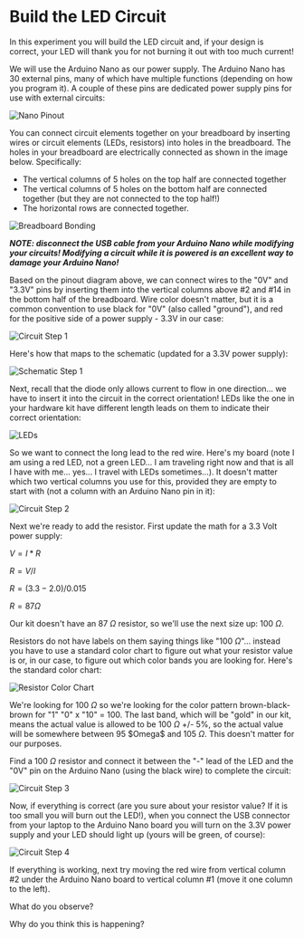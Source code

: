 # Build the LED Circuit

In this experiment you will build the LED circuit and, if your design is correct, your LED will thank you for not burning it out with too much current!

We will use the Arduino Nano as our power supply.  The Arduino Nano has 30 external pins, many of which have multiple functions (depending on how you program it).  A couple of these pins are dedicated power supply pins for use with external circuits:

![Nano Pinout](images/Arduino_Nano_Pinout.jpg)

You can connect circuit elements together on your breadboard by inserting wires or circuit elements (LEDs, resistors) into holes in the breadboard.  The holes in your breadboard are electrically connected as shown in the image below.  Specifically:
* The vertical columns of 5 holes on the top half are connected together
* The vertical columns of 5 holes on the bottom half are connected together (but they are not connected to the top half!)
* The horizontal rows are connected together.

![Breadboard Bonding](images/Breadboard_Bonding.jpg)

***NOTE: disconnect the USB cable from your Arduino Nano while modifying your circuits!  Modifying a circuit while it is powered is an excellent way to damage your Arduino Nano!***

Based on the pinout diagram above, we can connect wires to the "0V" and "3.3V" pins by inserting them into the vertical columns above #2 and #14 in the bottom half of the breadboard.  Wire color doesn't matter, but it is a common convention to use black for "0V" (also called "ground"), and red for the positive side of a power supply - 3.3V in our case:

![Circuit Step 1](images/Circuit_Step_1.jpg)

Here's how that maps to the schematic (updated for a 3.3V power supply):

![Schematic Step 1](images/Schematic_Step_1.jpg)

Next, recall that the diode only allows current to flow in one direction... we have to insert it into the circuit in the correct orientation!  LEDs like the one in your hardware kit have different length leads on them to indicate their correct orientation:

![LEDs](images/LED.jpg)

So we want to connect the long lead to the red wire.  Here's my board (note I am using a red LED, not a green LED... I am traveling right now and that is all I have with me... yes... I travel with LEDs sometimes...).  It doesn't matter which two vertical columns you use for this, provided they are empty to start with (not a column with an Arduino Nano pin in it):

![Circuit Step 2](images/Circuit_Step_2.jpg)

Next we're ready to add the resistor.  First update the math for a 3.3 Volt power supply:

$V = I * R$

$R = V / I$

$R = (3.3 - 2.0) / 0.015$

$R = 87\Omega$

Our kit doesn't have an 87 $\Omega$ resistor, so we'll use the next size up: 100 $\Omega$.  

Resistors do not have labels on them saying things like "100 $\Omega$"... instead you have to use a standard color chart to figure out what your resistor value is or, in our case, to figure out which color bands you are looking for.  Here's the standard color chart:

![Resistor Color Chart](images/Resistor_Chart.avif)

We're looking for 100 $\Omega$ so we're looking for the color pattern brown-black-brown for "1" "0" x "10" = 100.  The last band, which will be "gold" in our kit, means the actual value is allowed to be 100 $\Omega$ +/- 5%, so the actual value will be somewhere between 95 \$Omega$ and 105 $\Omega$.  This doesn't matter for our purposes.

Find a 100 $\Omega$ resistor and connect it between the "-" lead of the LED and the "0V" pin on the Arduino Nano (using the black wire) to complete the circuit:

![Circuit Step 3](images/Circuit_Step_3.jpg)

Now, if everything is correct (are you sure about your resistor value?  If it is too small you will burn out the LED!), when you connect the USB connector from your laptop to the Arduino Nano board you will turn on the 3.3V power supply and your LED should light up (yours will be green, of course):

![Circuit Step 4](images/Circuit_Step_4.jpg)

If everything is working, next try moving the red wire from vertical column #2 under the Arduino Nano board to vertical column #1 (move it one column to the left).

What do you observe?

Why do you think this is happening?

